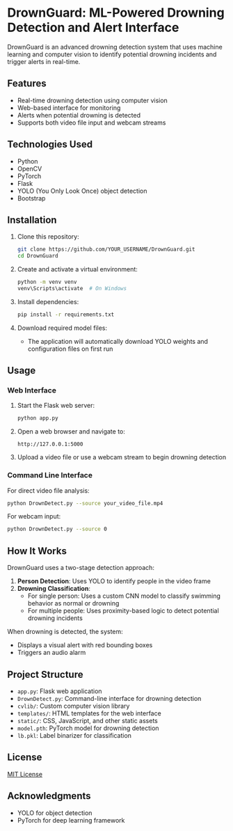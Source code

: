 # DrownGuard: ML-Powered Drowning Detection and Alert Interface

DrownGuard is an advanced drowning detection system that uses machine learning and computer vision to identify potential drowning incidents and trigger alerts in real-time.

## Features

- Real-time drowning detection using computer vision
- Web-based interface for monitoring
- Alerts when potential drowning is detected
- Supports both video file input and webcam streams

## Technologies Used

- Python
- OpenCV
- PyTorch
- Flask
- YOLO (You Only Look Once) object detection
- Bootstrap

## Installation

1. Clone this repository:
   ```bash
   git clone https://github.com/YOUR_USERNAME/DrownGuard.git
   cd DrownGuard
   ```

2. Create and activate a virtual environment:
   ```bash
   python -m venv venv
   venv\Scripts\activate  # On Windows
   ```

3. Install dependencies:
   ```bash
   pip install -r requirements.txt
   ```

4. Download required model files:
   - The application will automatically download YOLO weights and configuration files on first run

## Usage

### Web Interface

1. Start the Flask web server:
   ```bash
   python app.py
   ```

2. Open a web browser and navigate to:
   ```
   http://127.0.0.1:5000
   ```

3. Upload a video file or use a webcam stream to begin drowning detection

### Command Line Interface

For direct video file analysis:
```bash
python DrownDetect.py --source your_video_file.mp4
```

For webcam input:
```bash
python DrownDetect.py --source 0
```

## How It Works

DrownGuard uses a two-stage detection approach:

1. **Person Detection**: Uses YOLO to identify people in the video frame  
2. **Drowning Classification**:  
   - For single person: Uses a custom CNN model to classify swimming behavior as normal or drowning  
   - For multiple people: Uses proximity-based logic to detect potential drowning incidents

When drowning is detected, the system:
- Displays a visual alert with red bounding boxes
- Triggers an audio alarm

## Project Structure

- `app.py`: Flask web application  
- `DrownDetect.py`: Command-line interface for drowning detection  
- `cvlib/`: Custom computer vision library  
- `templates/`: HTML templates for the web interface  
- `static/`: CSS, JavaScript, and other static assets  
- `model.pth`: PyTorch model for drowning detection  
- `lb.pkl`: Label binarizer for classification  

## License

[MIT License](LICENSE)

## Acknowledgments

- YOLO for object detection  
- PyTorch for deep learning framework